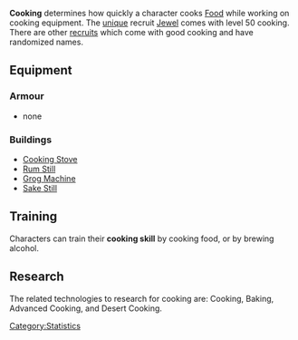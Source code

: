 **Cooking** determines how quickly a character cooks
[Food](Food.md "wikilink") while working on cooking equipment. The
[unique](Unique_Recruits.md "wikilink") recruit [Jewel](Jewel.md "wikilink")
comes with level 50 cooking. There are other
[recruits](Generic_Recruits.md "wikilink") which come with good cooking and
have randomized names.

## Equipment

### Armour

- none

### Buildings

- [Cooking Stove](Cooking_Stove.md "wikilink")
- [Rum Still](Rum_Still.md "wikilink")
- [Grog Machine](Grog_Machine.md "wikilink")
- [Sake Still](Sake_Still.md "wikilink")

## Training

Characters can train their **cooking skill** by cooking food, or by
brewing alcohol.

## Research

The related technologies to research for cooking are: Cooking, Baking,
Advanced Cooking, and Desert Cooking.

[Category:Statistics](Category:Statistics "wikilink")